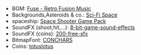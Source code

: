 - BGM: [Fuse - Retro Fusion Music](https://beepartz.itch.io/fuse-retro-fusion-music-loops)
- Backgrounds,Asteroids & co.: [Sci-Fi Space](https://aamatniekss.itch.io/sci-fi-space-background-set)
- spaceship: [Space Shooter Game Pack](https://artstore.itch.io/space-shooter-game-pack)
- SoundFX (shoot,hit,...): [8-bit-game-sound-effects](https://harvey656.itch.io/8-bit-game-sound-effects-collection)
- SoundFX (coins): [200-free-sfx](https://kronbits.itch.io/freesfx) 
- BitmapFont: [CONCHARS](https://github.com/MissLav/LibreQuake/blob/master/lq1/gfx-wad/CONCHARS.png)
- Coins: [totuslotus](https://totuslotus.itch.io/pixel-coins)

